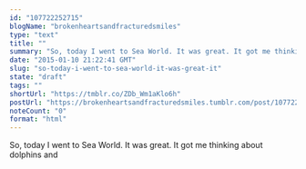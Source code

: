 ```yaml
---
id: "107722252715"
blogName: "brokenheartsandfracturedsmiles"
type: "text"
title: ""
summary: "So, today I went to Sea World. It was great. It got me thinking about dolphins and "
date: "2015-01-10 21:22:41 GMT"
slug: "so-today-i-went-to-sea-world-it-was-great-it"
state: "draft"
tags: ""
shortUrl: "https://tmblr.co/ZDb_Wm1aKlo6h"
postUrl: "https://brokenheartsandfracturedsmiles.tumblr.com/post/107722252715/so-today-i-went-to-sea-world-it-was-great-it"
noteCount: "0"
format: "html"
---
```


So, today I went to Sea World. It was great. It got me thinking about dolphins and